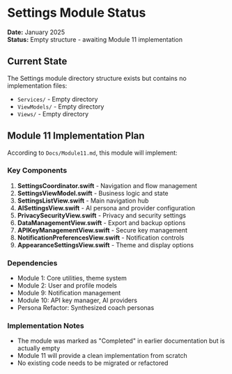 # Settings Module Status

**Date:** January 2025  
**Status:** Empty structure - awaiting Module 11 implementation

## Current State
The Settings module directory structure exists but contains no implementation files:
- `Services/` - Empty directory
- `ViewModels/` - Empty directory  
- `Views/` - Empty directory

## Module 11 Implementation Plan
According to `Docs/Module11.md`, this module will implement:

### Key Components
1. **SettingsCoordinator.swift** - Navigation and flow management
2. **SettingsViewModel.swift** - Business logic and state
3. **SettingsListView.swift** - Main navigation hub
4. **AISettingsView.swift** - AI persona and provider configuration
5. **PrivacySecurityView.swift** - Privacy and security settings
6. **DataManagementView.swift** - Export and backup options
7. **APIKeyManagementView.swift** - Secure key management
8. **NotificationPreferencesView.swift** - Notification controls
9. **AppearanceSettingsView.swift** - Theme and display options

### Dependencies
- Module 1: Core utilities, theme system
- Module 2: User and profile models
- Module 9: Notification management
- Module 10: API key manager, AI providers
- Persona Refactor: Synthesized coach personas

### Implementation Notes
- The module was marked as "Completed" in earlier documentation but is actually empty
- Module 11 will provide a clean implementation from scratch
- No existing code needs to be migrated or refactored